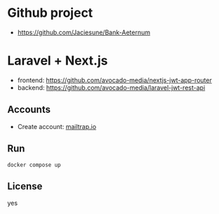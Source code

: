# Github project

- https://github.com/Jaciesune/Bank-Aeternum

# Laravel + Next.js

- frontend: https://github.com/avocado-media/nextjs-jwt-app-router
- backend: https://github.com/avocado-media/laravel-jwt-rest-api

## Accounts

- Create account: [mailtrap.io](https://mailtrap.io)

## Run

`docker compose up`

## License

yes
